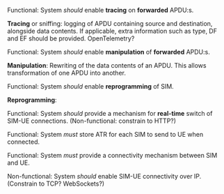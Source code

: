 Functional: System *should* enable **tracing** on **forwarded**
APDU:s.

**Tracing** or sniffing: logging of APDU containing source and destination,
alongside data contents. If applicable, extra information such
as type, DF and EF should be provided. OpenTelemetry?

Functional: System *should* enable **manipulation** of
**forwarded** APDU:s.

**Manipulation**: Rewriting of the data contents of an APDU. This
allows transformation of one APDU into another.

Functional: System *should* enable **reprogramming** of SIM.

**Reprogramming**:

Functional: System *should* provide a mechanism for **real-time**
switch of SIM-UE connections.
(Non-functional: constrain to HTTP?)

Functional: System *must* store ATR for each SIM to send to UE
when connected.

Functional: System *must* provide a connectivity mechanism
between SIM and UE.

Non-functional: System *should* enable SIM-UE connectivity over IP.
(Constrain to TCP? WebSockets?)
